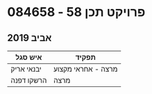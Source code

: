 # 084658 - פרויקט תכן 58

## אביב 2019

| איש סגל | תפקיד |
| ---- | ---- |
| יבנאי אריק | מרצה - אחראי מקצוע |
| הרשקו דפנה | מרצה |

